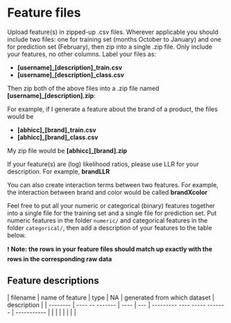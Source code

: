 # Feature files

Upload feature(s) in zipped-up .csv files. Wherever applicable you should include two files: one for
training set (months October to January) and one for prediction set (February), then zip into a single .zip file.
Only include your features, no other columns. Label your files as:
- **[username]_[description]_train.csv**
- **[username]_[description]_class.csv**

Then zip both of the above files into a .zip file named **[username]_[description].zip**:

For example, if I generate a feature about the brand of a product, the files would be
- **[abhicc]_[brand]_train.csv**
- **[abhicc]_[brand]_class.csv**

My zip file would be **[abhicc]_[brand].zip**

If your feature(s) are (log) likelihood ratios, please use LLR for your description. For example, **brandLLR**

You can also create interaction terms between two features. For example, the interaction between brand and color would be called **brandXcolor**

Feel free to put all your numeric or categorical (binary) features together into a single file for the training set and a 
single file for prediction set. Put numeric features in the folder ```numeric/``` and categorical features in 
the folder ```categorical/```, then add a description of your features to the table below.

:exclamation: **Note: the rows in your feature files should match up exactly with the rows in the corresponding raw data**

## Feature descriptions

| filename | name of feature | type | NA  | generated from which dataset | description |
| -------- | ---- -- ------- | ---- | --- | --------- ---- ----- ------- | ----------- |
| 		   |                 |      |     |                              |             |
